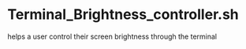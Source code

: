 # Terminal_Brightness_controller.sh
helps a user control  their screen brightness through the terminal 
